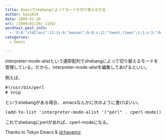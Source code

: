 ```yaml
---
title: Emacsでshebangによってモードを切り替える方法
author: kazu634
date: 2009-01-20
url: /2009/01/20/_1193/
wordtwit_post_info:
  - 'O:8:"stdClass":13:{s:6:"manual";b:0;s:11:"tweet_times";i:1;s:5:"delay";i:0;s:7:"enabled";i:1;s:10:"separation";s:2:"60";s:7:"version";s:3:"3.7";s:14:"tweet_template";b:0;s:6:"status";i:2;s:6:"result";a:0:{}s:13:"tweet_counter";i:2;s:13:"tweet_log_ids";a:1:{i:0;i:4485;}s:9:"hash_tags";a:0:{}s:8:"accounts";a:1:{i:0;s:7:"kazu634";}}'
categories:
  - Emacs

---
```

<div class="section">
<p>
    interpreter-mode-alistという連即配列でshebangによって切り替えるモードを管理している。だから、interpreter-mode-alistを編集してあげるといい。
</p>
  
<p>
    例えば、
</p>
  
<pre class="syntax-highlight">
<span class="synPreProc">#!/usr/bin/perl</span>
<span class="synComment"># snip</span>
</pre>
  
<p>
    というshebangがある場合、.emacsなんかに次のように書けばいい。
</p>
  
<pre class="syntax-highlight">
<span class="synSpecial">(</span>add-to-list <span class="synSpecial">'</span><span class="synIdentifier">interpreter-mode-alist</span> <span class="synSpecial">'(</span><span class="synConstant">&#34;perl&#34;</span> . cperl-mode<span class="synSpecial">))</span>
</pre>
  
<p>
    これでshebangにperlがあれば、cperl-modeになる。
</p>
  
<p>
    Thanks to Tokyo Emacs & <a href="http://d.hatena.ne.jp/hayamiz/" onclick="__gaTracker('send', 'event', 'outbound-article', 'http://d.hatena.ne.jp/hayamiz/', 'id:hayamiz');">id:hayamiz</a>
</p>
</div>